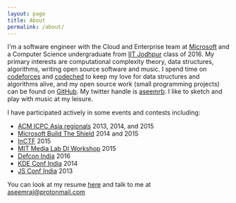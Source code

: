 ```yaml
---
layout: page
title: About
permalink: /about/
---
```


I'm a software engineer with the Cloud and Enterprise team at <a class="about-link" href="https://www.microsoft.com/">Microsoft</a> and a Computer Science undergraduate from <a class="about-link" href="http://iitj.ac.in">IIT Jodhpur</a> class of 2016. My primary interests are computational complexity theory, data structures, algorithms, writing open source software and music. I spend time on <a class="about-link" href="http://codeforces.com/profile/scion">codeforces</a> and <a class="about-link" href="http://www.codechef.com/users/aseemraj">codeched</a> to keep my love for data structures and algorithms alive, and my open source work (small programming projects) can be found on <a class="about-link" href="http://github.com/aseemraj">GitHub</a>. My twitter handle is <a class="about-link" href="http://twitter.com/aseemrb">aseemrb</a>. I like to sketch and play with music at my leisure.

I have participated actively in some events and contests including:

- <a href="https://icpc.baylor.edu/regionals">ACM ICPC Asia regionals</a> 2013, 2014, and 2015
- <a href="http://buildtheshield.microsoft.com/">Microsoft Build The Shield</a> 2014 and 2015
- <a href="https://www.amrita.edu/event/amrita-inctf-2015">InCTF</a> 2015
- <a href="http://india.media.mit.edu/">MIT Media Lab DI Workshop</a> 2015
- <a href="http://www.defconlucknow.in/">Defcon India</a> 2016
- <a href="https://kde.in/conf/2014">KDE Conf India</a> 2014
- <a href="http://www.jschannel.com/">JS Conf India</a> 2013

You can look at my resume <a class="about-link" href="{{ site.baseurl }}/resume">here</a> and talk to me at <a class="about-link" href="mailto:aseemraj@protonmail.com">aseemraj@protonmail.com</a>
